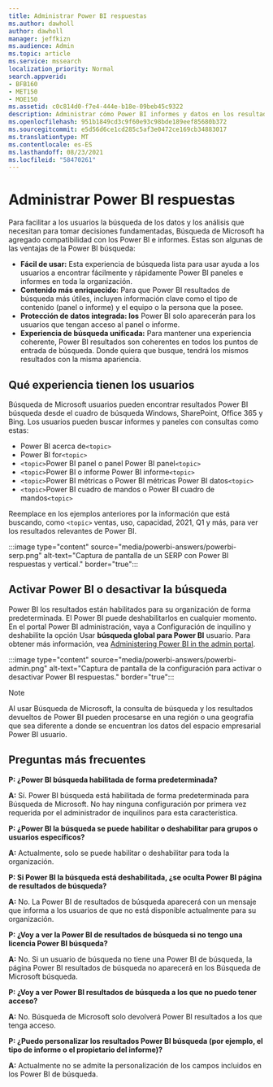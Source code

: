 ```yaml
---
title: Administrar Power BI respuestas
ms.author: dawholl
author: dawholl
manager: jeffkizn
ms.audience: Admin
ms.topic: article
ms.service: mssearch
localization_priority: Normal
search.appverid:
- BFB160
- MET150
- MOE150
ms.assetid: c0c814d0-f7e4-444e-b18e-09beb45c9322
description: Administrar cómo Power BI informes y datos en los resultados de búsqueda
ms.openlocfilehash: 951b1849cd3c9f60e93c98bde189eef85680b372
ms.sourcegitcommit: e5d56d6ce1cd285c5af3e0472ce169cb34883017
ms.translationtype: MT
ms.contentlocale: es-ES
ms.lasthandoff: 08/23/2021
ms.locfileid: "58470261"
---
```

# <a name="manage-power-bi-answers"></a>Administrar Power BI respuestas

Para facilitar a los usuarios la búsqueda de los datos y los análisis que necesitan para tomar decisiones fundamentadas, Búsqueda de Microsoft ha agregado compatibilidad con los Power BI e informes. Estas son algunas de las ventajas de la Power BI búsqueda:

* **Fácil de usar:** Esta experiencia de búsqueda lista para usar ayuda a los usuarios a encontrar fácilmente y rápidamente Power BI paneles e informes en toda la organización.
* **Contenido más enriquecido:** Para que Power BI resultados de búsqueda más útiles, incluyen información clave como el tipo de contenido (panel o informe) y el equipo o la persona que la posee.
* **Protección de datos integrada: los** Power BI solo aparecerán para los usuarios que tengan acceso al panel o informe.
* **Experiencia de búsqueda unificada:** Para mantener una experiencia coherente, Power BI resultados son coherentes en todos los puntos de entrada de búsqueda. Donde quiera que busque, tendrá los mismos resultados con la misma apariencia.

## <a name="what-users-experience"></a>Qué experiencia tienen los usuarios

Búsqueda de Microsoft usuarios pueden encontrar resultados Power BI búsqueda desde el cuadro de búsqueda Windows, SharePoint, Office 365 y Bing. Los usuarios pueden buscar informes y paneles con consultas como estas:

* Power BI acerca de`<topic>`
* Power BI for`<topic>`
* `<topic>`Power BI panel o panel Power BI panel`<topic>`
* `<topic>`Power BI o informe Power BI informe`<topic>`
* `<topic>`Power BI métricas o Power BI métricas Power BI datos`<topic>`
* `<topic>`Power BI cuadro de mandos o Power BI cuadro de mandos`<topic>`

Reemplace en los ejemplos anteriores por la información que está buscando, como `<topic>` ventas, uso, capacidad, 2021, Q1 y más, para ver los resultados relevantes de Power BI.

:::image type="content" source="media/powerbi-answers/powerbi-serp.png" alt-text="Captura de pantalla de un SERP con Power BI respuestas y vertical." border="true":::

## <a name="turn-power-bi-search-on-or-off"></a>Activar Power BI o desactivar la búsqueda

Power BI los resultados están habilitados para su organización de forma predeterminada. El Power BI puede deshabilitarlos en cualquier momento. En el portal Power BI administración, vaya a Configuración de inquilino y deshabilite la opción Usar **búsqueda global para Power BI** usuario. Para obtener más información, vea [Administering Power BI in the admin portal](/power-bi/admin/service-admin-portal#use-global-search-for-power-bi-preview).

:::image type="content" source="media/powerbi-answers/powerbi-admin.png" alt-text="Captura de pantalla de la configuración para activar o desactivar Power BI respuestas." border="true":::

> [!NOTE]
> Al usar Búsqueda de Microsoft, la consulta de búsqueda y los resultados devueltos de Power BI pueden procesarse en una región o una geografía que sea diferente a donde se encuentran los datos del espacio empresarial Power BI usuario.

## <a name="frequently-asked-questions"></a>Preguntas más frecuentes

**P: ¿Power BI búsqueda habilitada de forma predeterminada?**

**A:** Sí. Power BI búsqueda está habilitada de forma predeterminada para Búsqueda de Microsoft. No hay ninguna configuración por primera vez requerida por el administrador de inquilinos para esta característica.

**P: ¿Power BI la búsqueda se puede habilitar o deshabilitar para grupos o usuarios específicos?**

**A:** Actualmente, solo se puede habilitar o deshabilitar para toda la organización.

**P: Si Power BI la búsqueda está deshabilitada, ¿se oculta Power BI página de resultados de búsqueda?**

**A:** No. La Power BI de resultados de búsqueda aparecerá con un mensaje que informa a los usuarios de que no está disponible actualmente para su organización.

**P: ¿Voy a ver la Power BI de resultados de búsqueda si no tengo una licencia Power BI búsqueda?**

**A:** No. Si un usuario de búsqueda no tiene una Power BI de búsqueda, la página Power BI resultados de búsqueda no aparecerá en los Búsqueda de Microsoft búsqueda.

**P: ¿Voy a ver Power BI resultados de búsqueda a los que no puedo tener acceso?**

**A:** No. Búsqueda de Microsoft solo devolverá Power BI resultados a los que tenga acceso.

**P: ¿Puedo personalizar los resultados Power BI búsqueda (por ejemplo, el tipo de informe o el propietario del informe)?**

**A:** Actualmente no se admite la personalización de los campos incluidos en los Power BI de búsqueda.